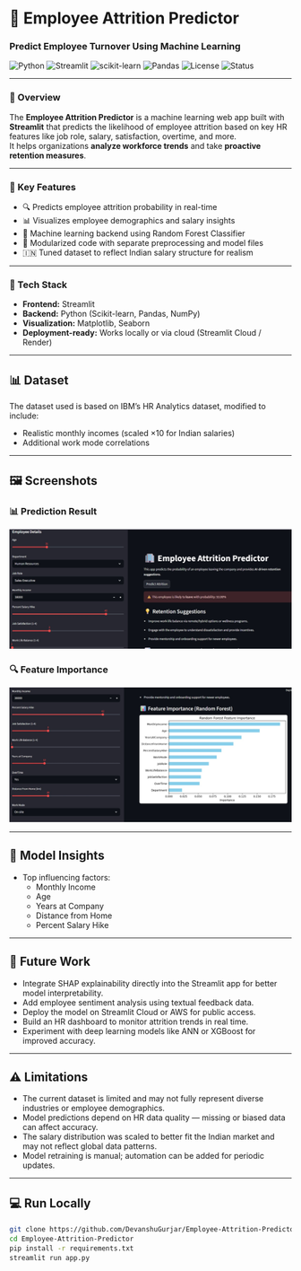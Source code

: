 # 🧠 Employee Attrition Predictor  
### Predict Employee Turnover Using Machine Learning  

![Python](https://img.shields.io/badge/python-3.13-blue.svg)
![Streamlit](https://img.shields.io/badge/Framework-Streamlit-FF4B4B.svg)
![scikit-learn](https://img.shields.io/badge/ML-sklearn-F7931E.svg)
![Pandas](https://img.shields.io/badge/Data-Pandas-150458.svg)
![License](https://img.shields.io/badge/License-MIT-green.svg)
![Status](https://img.shields.io/badge/Status-Active-success.svg)

---

### 🚀 Overview
The **Employee Attrition Predictor** is a machine learning web app built with **Streamlit** that predicts the likelihood of employee attrition based on key HR features like job role, salary, satisfaction, overtime, and more.  
It helps organizations **analyze workforce trends** and take **proactive retention measures**.

---

### 🧩 Key Features
- 🔍 Predicts employee attrition probability in real-time  
- 📊 Visualizes employee demographics and salary insights  
- 🧠 Machine learning backend using Random Forest Classifier  
- 🧹 Modularized code with separate preprocessing and model files  
- 🇮🇳 Tuned dataset to reflect Indian salary structure for realism  

---

### 🧮 Tech Stack
- **Frontend:** Streamlit  
- **Backend:** Python (Scikit-learn, Pandas, NumPy)  
- **Visualization:** Matplotlib, Seaborn  
- **Deployment-ready:** Works locally or via cloud (Streamlit Cloud / Render)  

---

## 📊 Dataset
The dataset used is based on IBM’s HR Analytics dataset, modified to include:
- Realistic monthly incomes (scaled ×10 for Indian salaries)
- Additional work mode correlations

---

## 🖼 Screenshots

### 📊 Prediction Result
![Prediction](./assets/image1.jpeg)

### 🔍 Feature Importance
![Feature Importance](./assets/image2.jpeg)

---

## 🧠 Model Insights
- Top influencing factors:
  - Monthly Income
  - Age
  - Years at Company
  - Distance from Home
  - Percent Salary Hike

---

## 🚀 Future Work
- Integrate SHAP explainability directly into the Streamlit app for better model interpretability.
- Add employee sentiment analysis using textual feedback data.
- Deploy the model on Streamlit Cloud or AWS for public access.
- Build an HR dashboard to monitor attrition trends in real time.
- Experiment with deep learning models like ANN or XGBoost for improved accuracy.

---

## ⚠️ Limitations
- The current dataset is limited and may not fully represent diverse industries or employee demographics.
- Model predictions depend on HR data quality — missing or biased data can affect accuracy.
- The salary distribution was scaled to better fit the Indian market and may not reflect global data patterns.
- Model retraining is manual; automation can be added for periodic updates.

---

## 💻 Run Locally
```bash
git clone https://github.com/DevanshuGurjar/Employee-Attrition-Predictor.git
cd Employee-Attrition-Predictor
pip install -r requirements.txt
streamlit run app.py
